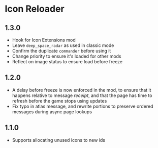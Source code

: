 # Icon Reloader

## 1.3.0

- Hook for Icon Extensions mod
- Leave `deep_space_radar` as used in classic mode
- Confirm the duplicate `commander` before using it
- Change priority to ensure it's loaded for other mods
- Reflect on image status to ensure load before freeze

## 1.2.0

- A delay before freeze is now enforced in the mod, to ensure that it happens relative to message *receipt*, and that the page has time to refresh before the game stops using updates
- Fix typo in atlas message, and rewrite portions to preserve ordered messages during async page lookups

## 1.1.0

- Supports allocating unused icons to new ids
